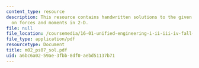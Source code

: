 ```yaml
---
content_type: resource
description: This resource contains handwritten solutions to the given problem set
  on forces and moments in 2-D.
file: null
file_location: /coursemedia/16-01-unified-engineering-i-ii-iii-iv-fall-2005-spring-2006/a6bc6a0259ae3fbb8df0aebd51137b71_m02_ps07_sol.pdf
file_type: application/pdf
resourcetype: Document
title: m02_ps07_sol.pdf
uid: a6bc6a02-59ae-3fbb-8df0-aebd51137b71
---
```

